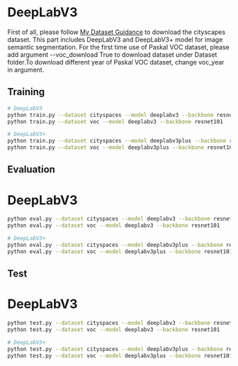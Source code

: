 # DeepLabV3 #
First of all, please follow [My Dataset Guidance](https://github.com/tungyen/Deep_learning_CV/tree/master/Dataset) to download the cityscapes dataset. This part includes DeepLabV3 and DeepLabV3+ model for image semantic segmentation. For the first time use of Paskal VOC dataset, please add argument --voc_download True to download dataset under Dataset folder.To download different year of Paskal VOC dataset, change voc_year in argument.


## Training ##
```bash
# DeepLabV3
python train.py --dataset cityspaces --model deeplabv3 --backbone resnet101 
python train.py --dataset voc --model deeplabv3 --backbone resnet101

# DeepLabV3+
python train.py --dataset cityspaces --model deeplabv3plus --backbone resnet101 
python train.py --dataset voc --model deeplabv3plus --backbone resnet101
```

## Evaluation ##
# DeepLabV3
```bash
python eval.py --dataset cityspaces --model deeplabv3 --backbone resnet101 
python eval.py --dataset voc --model deeplabv3 --backbone resnet101

# DeepLabV3+
python eval.py --dataset cityspaces --model deeplabv3plus --backbone resnet101 
python eval.py --dataset voc --model deeplabv3plus --backbone resnet101
```

## Test ##
# DeepLabV3
```bash
python test.py --dataset cityspaces --model deeplabv3 --backbone resnet101 
python test.py --dataset voc --model deeplabv3 --backbone resnet101

# DeepLabV3+
python test.py --dataset cityspaces --model deeplabv3plus --backbone resnet101 
python test.py --dataset voc --model deeplabv3plus --backbone resnet101
```